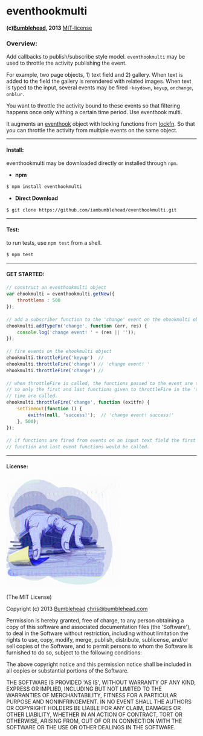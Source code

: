 eventhookmulti
==============
**(c)[Bumblehead][0], 2013** [MIT-license](#license)  


### Overview:

Add callbacks to publish/subscribe style model. `eventhookmulti` may be used to throttle the activity publishing the event.

For example, two page objects, 1) text field and 2) gallery. When text is added to the field the gallery is rerendered with related images. When text is typed to the input, several events may be fired -`keydown`, `keyup`, `onchange`, `onblur`.

You want to throttle the activity bound to these events so that filtering happens once only withing a certain time period. Use eventhook multi.

It augments an [eventhook][1] object with locking functions from [lockfn][2]. So that you can throttle the activity from multiple events on the same object.

[0]: http://www.bumblehead.com                            "bumblehead"
[1]: https://github.com/iambumblehead/eventhook            "eventhook"
[2]: https://github.com/iambumblehead/lockfn                  "lockfn"

---------------------------------------------------------
#### <a id="install"></a>Install:

eventhookmulti may be downloaded directly or installed through `npm`.

 * **npm**

 ```bash
 $ npm install eventhookmulti
 ```

 * **Direct Download**
 
 ```bash
 $ git clone https://github.com/iambumblehead/eventhookmulti.git
 ```

---------------------------------------------------------
#### <a id="test"></a>Test:

to run tests, use `npm test` from a shell.

```bash
$ npm test
```

---------------------------------------------------------
#### <a id="get-started">GET STARTED:

```javascript
// construct an eventhookmulti object
var ehookmulti = eventhookmulti.getNew({
    throttlems : 500
});
  
// add a subscriber function to the 'change' event on the ehookmulti object
ehookmulti.addTypeFn('change', function (err, res) {
    console.log('change event! ' + (res || ''));
});
  
// fire events on the ehookmulti object
ehookmulti.throttleFire('keyup')  // 
ehookmulti.throttleFire('change') // 'change event! '
ehookmulti.throttleFire('change') //
  
// when throttleFire is called, the functions passed to the event are throttled
// so only the first and last functions given to throttleFire in the 'throttlems'
// time are called.
ehookmulti.throttleFire('change', function (exitfn) {
    setTimeout(function () {
        exitfn(null, 'success!');  // 'change event! success!'
    }, 500);
});
  
// if functions are fired from events on an input text field the first event
// function and last event functions would be called.
```

---------------------------------------------------------
#### <a id="license">License:

 ![scrounge](http://github.com/iambumblehead/scroungejs/raw/master/img/hand.png) 

(The MIT License)

Copyright (c) 2013 [Bumblehead][0] <chris@bumblehead.com>

Permission is hereby granted, free of charge, to any person obtaining a copy of this software and associated documentation files (the 'Software'), to deal in the Software without restriction, including without limitation the rights to use, copy, modify, merge, publish, distribute, sublicense, and/or sell copies of the Software, and to permit persons to whom the Software is furnished to do so, subject to the following conditions:

The above copyright notice and this permission notice shall be included in all copies or substantial portions of the Software.

THE SOFTWARE IS PROVIDED 'AS IS', WITHOUT WARRANTY OF ANY KIND, EXPRESS OR IMPLIED, INCLUDING BUT NOT LIMITED TO THE WARRANTIES OF MERCHANTABILITY, FITNESS FOR A PARTICULAR PURPOSE AND NONINFRINGEMENT. IN NO EVENT SHALL THE AUTHORS OR COPYRIGHT HOLDERS BE LIABLE FOR ANY CLAIM, DAMAGES OR OTHER LIABILITY, WHETHER IN AN ACTION OF CONTRACT, TORT OR OTHERWISE, ARISING FROM, OUT OF OR IN CONNECTION WITH THE SOFTWARE OR THE USE OR OTHER DEALINGS IN THE SOFTWARE.
